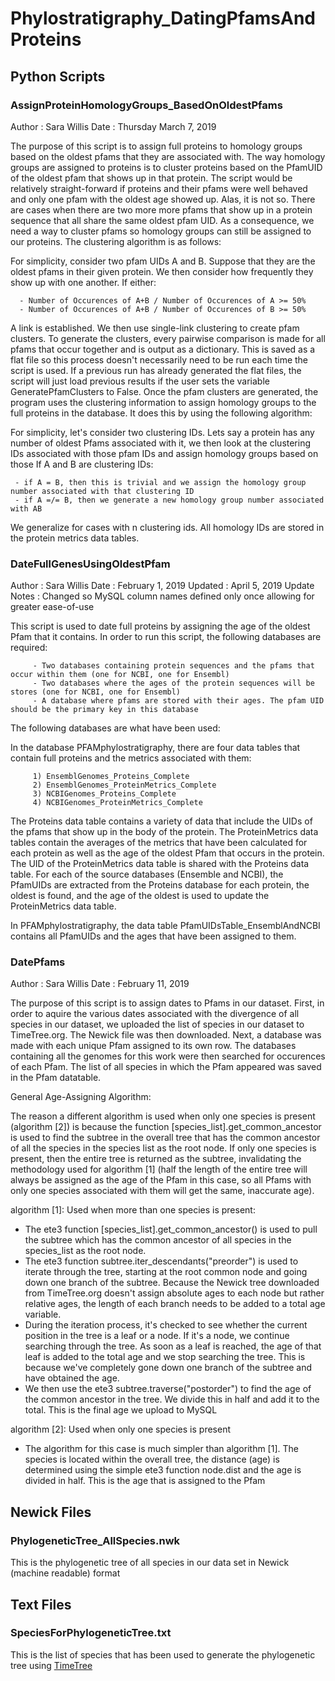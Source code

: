 # Phylostratigraphy_DatingPfamsAndProteins

## Python Scripts

### AssignProteinHomologyGroups_BasedOnOldestPfams

Author : Sara Willis
Date   : Thursday March 7, 2019

The purpose of this script is to assign full proteins to homology groups based on the oldest pfams that they are associated with. 
The way homology groups are assigned to proteins is to cluster proteins based on the PfamUID of the oldest pfam that shows up in that protein. The script would be relatively straight-forward if proteins and their pfams were well behaved and only one pfam with the oldest age showed up. Alas, it is not so. There are cases when there are two more more pfams that show up in a protein sequence that all share the same oldest pfam UID. As a consequence, we need a way to cluster pfams so homology groups can still be assigned to our proteins.
The clustering algorithm is as follows:

For simplicity, consider two pfam UIDs A and B. Suppose that they are the oldest pfams in their given protein. We then consider how frequently they show up with one another. If either:

      - Number of Occurences of A+B / Number of Occurences of A >= 50%
      - Number of Occurences of A+B / Number of Occurences of B >= 50%
    
A link is established. We then use single-link clustering to create pfam clusters. 
To generate the clusters, every pairwise comparison is made for all pfams that occur together and is output as a dictionary. This is saved as a flat file so this process doesn't necessarily need to be run each time the script is used. If a previous run has already generated the flat files, the script will just load previous results if the user sets the variable GeneratePfamClusters to False.
Once the pfam clusters are generated, the program uses the clustering information to assign homology groups to the full proteins in the database. It does this by using the following algorithm:

For simplicity, let's consider two clustering IDs. Lets say a protein has any number of oldest Pfams associated with it, we then look at the clustering IDs associated with those pfam IDs and assign homology groups based on those
If A and B are clustering IDs:

     - if A = B, then this is trivial and we assign the homology group number associated with that clustering ID
     - if A =/= B, then we generate a new homology group number associated with AB
   
We generalize for cases with n clustering ids. All homology IDs are stored in the protein metrics data tables.


### DateFullGenesUsingOldestPfam

Author       : Sara Willis
Date         : February 1, 2019
Updated      : April 5, 2019
Update Notes : Changed so MySQL column names defined only once allowing for greater ease-of-use

This script is used to date full proteins by assigning the age of the oldest Pfam that it contains. 
In order to run this script, the following databases are required:

         - Two databases containing protein sequences and the pfams that occur within them (one for NCBI, one for Ensembl)
         - Two databases where the ages of the protein sequences will be stores (one for NCBI, one for Ensembl)
         - A database where pfams are stored with their ages. The pfam UID should be the primary key in this database
         
The following databases are what have been used:

In the database PFAMphylostratigraphy, there are four data tables that contain full proteins and the metrics associated with them:

         1) EnsemblGenomes_Proteins_Complete
         2) EnsemblGenomes_ProteinMetrics_Complete
         3) NCBIGenomes_Proteins_Complete
         4) NCBIGenomes_ProteinMetrics_Complete
         
The Proteins data table contains a variety of data that include the UIDs of the pfams that show up in the body of the protein. The ProteinMetrics data tables contain the averages of the metrics that have been calculated for each protein as well as the age of the oldest Pfam that occurs in the protein. The UID of the ProteinMetrics data table is shared with the Proteins data table. 
For each of the source databases (Ensemble and NCBI), the PfamUIDs are extracted from the Proteins database for each protein, the oldest is found, and the age of the oldest is used to update the ProteinMetrics data table. 

In PFAMphylostratigraphy, the data table PfamUIDsTable_EnsemblAndNCBI contains all PfamUIDs and the ages that have been assigned to them.

### DatePfams

Author : Sara Willis
Date   : February 11, 2019

The purpose of this script is to assign dates to Pfams in our dataset.
First, in order to aquire the various dates associated with the divergence of all species in our dataset, we uploaded the list of species in our dataset to TimeTree.org. The Newick file was then downloaded.
Next, a database was made with each unique Pfam assigned to its own row. The databases containing all the genomes for this work were then searched for occurences of each Pfam. The list of all species in which the Pfam appeared was saved in the Pfam datatable.

General Age-Assigning Algorithm:

The reason a different algorithm is used when only one species is present (algorithm [2]) is because the function [species_list].get_common_ancestor is used to find the subtree in the overall tree that has the common ancestor of all the species in the species list as the root node. If only one species is present, then the entire tree is returned as the subtree, invalidating the methodology used for algorithm [1] (half the length of the entire tree will always be assigned as the age of the Pfam in this case, so all Pfams with only one species associated with them will get the same, inaccurate age). 

algorithm [1]: Used when more than one species is present:

- The ete3 function [species_list].get_common_ancestor() is used to pull the subtree which has the common ancestor of all species in the species_list as the root node. 
- The ete3 function subtree.iter_descendants("preorder") is used to iterate through the tree, starting at the root common node and going down one branch of the subtree. Because the Newick tree downloaded from TimeTree.org doesn't assign absolute ages to each node but rather relative ages, the length of each branch needs to be added to a total age variable. 
- During the iteration process, it's checked to see whether the current position in the tree is a leaf or a node. If it's a node, we continue searching through the tree. As soon as a leaf is reached, the age of that leaf is added to the total age and we stop searching the tree. This is because we've completely gone down one branch of the subtree and have obtained the age. 
- We then use the ete3 subtree.traverse("postorder") to find the age of the common ancestor in the tree. We divide this in half and add it to the total. This is the final age we upload to MySQL
   
algorithm [2]: Used when only one species is present

- The algorithm for this case is much simpler than algorithm [1]. The species is located within the overall tree, the distance (age) is determined using the simple ete3 function node.dist and the age is divided in half. This is the age that is assigned to the Pfam
         
## Newick Files

### PhylogeneticTree_AllSpecies.nwk
This is the phylogenetic tree of all species in our data set in Newick (machine readable) format 

## Text Files 

### SpeciesForPhylogeneticTree.txt
This is the list of species that has been used to generate the phylogenetic tree using [TimeTree](TimeTree.org)
